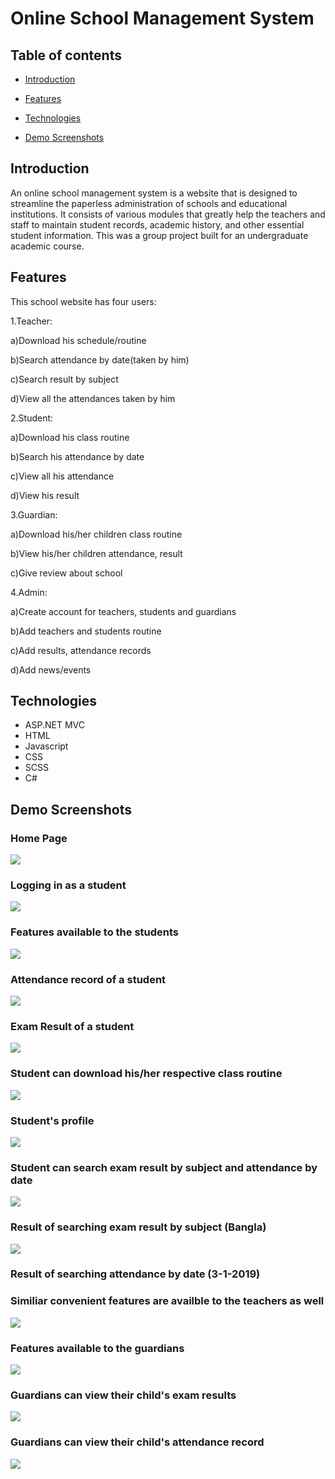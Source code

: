 # Online School Management System


## Table of contents

* [Introduction](#introduction)

* [Features](#features)

* [Technologies](#technologies)



* [Demo Screenshots](#demo-screenshots)

## Introduction

An online school management system is a website that is designed to streamline the paperless administration of schools and educational institutions. It consists of various modules that greatly help the teachers and staff to maintain student records, academic history, and other essential student information. This was a group project built for an undergraduate academic course.

## Features

This school website has four users:

1.Teacher:

  a)Download his schedule/routine
  
  b)Search attendance by date(taken by him)
  
  c)Search result by subject

  d)View all the attendances taken by him
  
2.Student:

  a)Download his class routine
  
  b)Search his attendance by date
  
  c)View all his attendance
  
  d)View his result
  
3.Guardian:

  a)Download his/her children class routine
  
  b)View his/her children attendance, result
  
  c)Give review about school
  
4.Admin:

  a)Create account for teachers, students and guardians
  
  b)Add teachers and students routine
  
  c)Add results, attendance records
  
  d)Add news/events
  
  ## Technologies
  * ASP.NET MVC
  * HTML
  * Javascript
  * CSS
  * SCSS
  * C#
  
  ## Demo Screenshots
  
<div> 
 
  <h3> Home Page  </h3>

 <img src="DEMO_IMAGES/demo1.png">

 </div>


<div>

  <h3>Logging in as a student </h3>
  
 <img src="DEMO_IMAGES/demo2.png">
 
 </div>
 

<div>
  <h3> Features available to the students  </h3>
  
 <img src="DEMO_IMAGES/demo3.png">
 
 </div>
<div>
  <h3> Attendance record of a student  </h3>
  
 <img src="DEMO_IMAGES/demo4.png">
 
 </div>

<div>
  <h3> Exam Result of a student  </h3>
  
 <img src="DEMO_IMAGES/demo5.png">
 
 </div>

<div>
  <h3> Student can download his/her respective class routine   </h3>
  
 <img src="DEMO_IMAGES/demo6.png">
 
 </div>

<div>
  <h3> Student's profile  </h3>
  
 <img src="DEMO_IMAGES/demo7.png">
 
 </div>

<div>
  <h3> Student can search exam result by subject and attendance by date  </h3>
  
 <img src="DEMO_IMAGES/demo8.png">
 
 </div>

<div>
  <h3> Result of searching exam result by subject (Bangla)   </h3>
  
 <img src="DEMO_IMAGES/demo9.png">
 
 </div>

<div>
  <h3> Result of searching attendance by date (3-1-2019)  </h3>
  
  <h3> Similiar convenient features are availble to the teachers as well </h3>
  
 <img src="DEMO_IMAGES/demo10.png">
 
 </div>

<div>
  <h3> Features available to the guardians </h3>
  
 <img src="DEMO_IMAGES/demo11.png">
 
 </div>

<div>
  <h3> Guardians can view their child's exam results  </h3>
  
 <img src="DEMO_IMAGES/demo12.png">
 
 </div>

<div>
  <h3> Guardians can view their child's attendance record  </h3>
  
 <img src="DEMO_IMAGES/demo13.png">
 
 </div>
